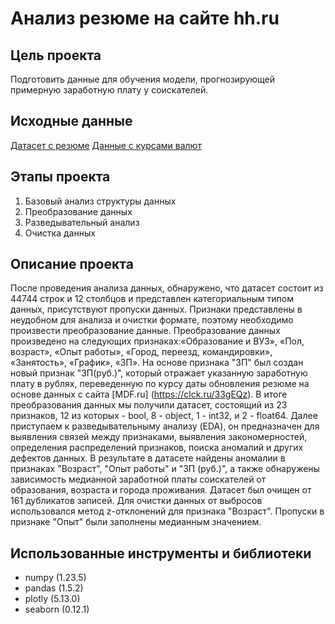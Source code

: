 # Анализ резюме на сайте hh.ru

## Цель проекта 
Подготовить данные для обучения модели, прогнозирующей примерную заработную плату у соискателей.

## Исходные данные
[Датасет с резюме](https://drive.google.com/file/d/1FFPxcyD781KVrYlNolTe72zHqeIOxrHm/view?usp=share_link)
[Данные с курсами валют](https://drive.google.com/file/d/1ywXEmtCDRA7_EK67DqUcHh7PCC5znDCd/view?usp=share_link)


## Этапы проекта
1. Базовый анализ структуры данных
2. Преобразование данных
3. Разведывательный анализ
4. Очистка данных

## Описание проекта
После проведения анализа данных, обнаружено, что датасет состоит  из 44744 строк и 12 столбцов и представлен категориальным типом данных, присутствуют пропуски  данных. Признаки представлены в неудобном для анализа и очистки формате, поэтому необходимо произвести преобразование данные.
Преобразование данных произведено на следующих признаках:«Образование и ВУЗ», «Пол, возраст», «Опыт работы», «Город, переезд, командировки», «Занятость», «График», «ЗП». На основе признака "ЗП" был создан новый признак "ЗП(руб.)", который отражает указанную заработную плату в рублях, переведенную по курсу даты обновления резюме на основе данных с сайта [MDF.ru] (https://clck.ru/33gEQz). В итоге преобразования данных мы получили датасет, состоящий из 23 признаков, 12 из которых - bool, 8 - object, 1 - int32, и 2 - float64.
Далее приступаем  к разведывательныму анализу (EDA), он предназначен для выявления связей между признаками, выявления закономерностей, определения распределений признаков, поиска аномалий и других дефектов данных. В результате в датасете найдены аномалии в признаках "Возраст", "Опыт работы" и "ЗП (руб.)",  а также обнаружены зависимость медианной заработной платы соискателей от образования, возраста и города проживания.
Датасет был очищен от 161 дубликатов записей. Для очистки данных от выбросов использовался метод z-отклонений для признака "Возраст". Пропуски в признаке "Опыт" были заполнены медианным значением.


## Использованные инструменты и библиотеки
* numpy (1.23.5)
* pandas (1.5.2)
* plotly (5.13.0)
* seaborn (0.12.1)




